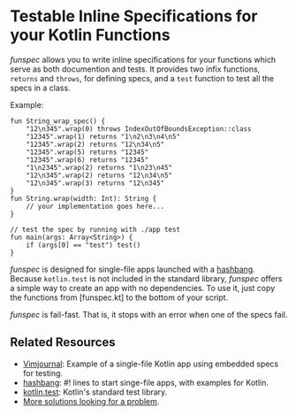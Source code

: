 # Testable Inline Specifications for your Kotlin Functions

*funspec* allows you to write inline specifications for your functions which serve as both documention and tests. It provides two infix functions, `returns` and `throws`, for defining specs, and a `test` function to test all the specs in a class.

Example:

    fun String_wrap_spec() {
        "12\n345".wrap(0) throws IndexOutOfBoundsException::class
        "12345".wrap(1) returns "1\n2\n3\n4\n5"
        "12345".wrap(2) returns "12\n34\n5"
        "12345".wrap(5) returns "12345"
        "12345".wrap(6) returns "12345"
        "1\n2345".wrap(2) returns "1\n23\n45"
        "12\n345".wrap(2) returns "12\n34\n5"
        "12\n345".wrap(3) returns "12\n345"
    }
    fun String.wrap(width: Int): String { 
        // your implementation goes here... 
    }

    // test the spec by running with ./app test
    fun main(args: Array<String>) {
        if (args[0] == "test") test()
    }

*funspec* is designed for single-file apps launched with a [hashbang](https://github.com/rogerkeays/hashbang). Because `kotlin.test` is not included in the standard library, *funspec* offers a simple way to create an app with no dependencies. To use it, just copy the functions from [funspec.kt] to the bottom of your script.

*funspec* is fail-fast. That is, it stops with an error when one of the specs fail.

## Related Resources

  * [Vimjournal](https://github.com/rogerkeays/vimjournal): Example of a single-file Kotlin app using embedded specs for testing.
  * [hashbang](https://github.com/rogerkeays/hashbang): #! lines to start singe-file apps, with examples for Kotlin.
  * [kotlin.test](https://kotlinlang.org/api/latest/kotlin.test/): Kotlin's standard test library.
  * [More solutions looking for a problem](https://rogerkeays.com).

